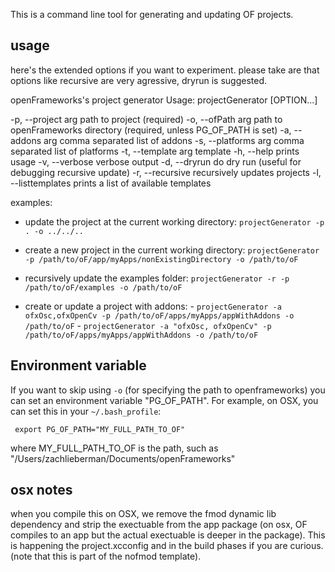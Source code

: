 This is a command line tool for generating and updating OF projects. 

## usage

here's the extended options if you want to experiment.  please take are that options like recursive are very agressive, dryrun is suggested.
<!-- (projectGenerator -h) -->

openFrameworks's project generator
Usage:
  projectGenerator [OPTION...]

  -p, --project arg    path to project (required)
  -o, --ofPath arg     path to openFrameworks directory (required, unless
                       PG_OF_PATH is set)
  -a, --addons arg     comma separated list of addons
  -s, --platforms arg  comma separated list of platforms
  -t, --template arg   template
  -h, --help           prints usage
  -v, --verbose        verbose output
  -d, --dryrun         do dry run (useful for debugging recursive update)
  -r, --recursive      recursively updates projects
  -l, --listtemplates  prints a list of available templates


examples:

* update the project at the current working directory: `projectGenerator -p . -o ../../..`

* create a new project in the current working directory: `projectGenerator -p /path/to/oF/app/myApps/nonExistingDirectory -o /path/to/oF`

* recursively update the examples folder: `projectGenerator -r -p /path/to/oF/examples -o /path/to/oF`

* create or update a project with addons:
        - `projectGenerator -a ofxOsc,ofxOpenCv -p /path/to/oF/apps/myApps/appWithAddons -o /path/to/oF`
        - `projectGenerator -a "ofxOsc, ofxOpenCv" -p /path/to/oF/apps/myApps/appWithAddons -o /path/to/oF`


## Environment variable

If you want to skip using `-o` (for specifying the path to openframeworks) you can set an environment variable "PG_OF_PATH".  For example, on OSX, you can set this in your `~/.bash_profile`: 

     export PG_OF_PATH="MY_FULL_PATH_TO_OF"
     
where MY_FULL_PATH_TO_OF is the path, such as "/Users/zachlieberman/Documents/openFrameworks"


## osx notes

when you compile this on OSX, we remove the fmod dynamic lib dependency and strip the exectuable from the app package (on osx, OF compiles to an app but the actual exectuable is deeper in the package).  This is happening the project.xcconfig and in the build phases if you are curious.   (note that this is part of the nofmod template).
